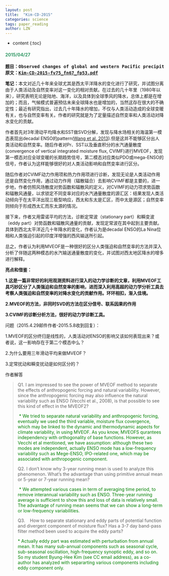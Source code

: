 ```yaml
---
layout: post
title:  "Kim-CD-2015" 
categories: science
tags: paper_reading
author: LZN
---
```


* content
{:toc}

<h4><span style="color: #339966;"><strong>2015/04/27</strong></span></h4>
<pre><strong>题目：Observed changes of global and western Pacific precipitation associated with global warming SST mode and mega‑ENSO SST mode</strong>
<strong>原文：<a href="http://222.200.180.66:1234/L_Zealot/paperhub/warehouse/Kim-CD-2015-fv75_fn67_fp53.pdf">Kim-CD-2015-fv75_fn67_fp53.pdf</a></strong></pre>
<strong>笔记：</strong>本文对近几十年来全球尤其是西太平洋降水的变化进行了研究，并试图分离由于人类活动及自然变率对这一变化的相对贡献。在过去的几十年里（1980年以来），研究表明无论是陆地、海洋，以及具体到全球季风的降水，总体上都是在增加的；而且，气候模式普遍预估未来全球降水也是增加的，当然这存在很大的不确定性；最近有研究指出，过去几十年降水的增加，不仅与人类活动造成的全球变暖有关，也与自然变率有关。作者的研究就是为了定量描述自然变率和人类活动对降水变化的贡献。

作者首先对3年滑动平均降水和SST做SVD分解，发现与降水场相关的海温第一模态表现出decadal ENSO的pattern(<a href="http://222.200.180.66:1234/L_Zealot/paperhub/warehouse/Wang-PNAS-2013-110_14_5347-5352.pdf">Wang et al. 2013</a>).但是这并不能够区分出人类活动和自然变率。随后作者对Pr、SST以及垂直积分的水汽通量散度(convergence of vertical integrated moisture flux, CVIMF)进行MVEOF，发现第一模态对应全球变暖的长期趋势信号，第二模态对应类似PDO或mega-ENSO的信号，作者认为这样能够很好的对人类活动影响和自然变率进行区分。

随后作者对CVIMF动力作用项和热力作用项进行诊断，发现无论是人类活动作用还是自然变化作用，通过动力作用（辐散辐合）去影响CVIMF都是主要的，进一步地，作者仿照风场散度对势函数和辐散风的定义，对CVIMF的动力项求势函数和辐散风通量，以求锁定不同变率对应的水汽通量散度的源汇区：结果发现人类活动倾向于在太平洋出现三极型响应，西太和东太是汇区，而中太是源区；自然变率则倾向于形成西太汇而东太源的情况。

接下来，作者又用雷诺平均的方法，诊断定常波（stationary part）和瞬变波（eddy part）对势函数和辐散风通量的贡献，发现定常波在其中起到主要贡献。具体到西北太平洋近几十年降水的变化，作者认为是decadal ENSO的La Nina位相和人类强迫引起的印度洋增强的西风输送所引起。

总之，作者认为利用MVEOF是一种很好的区分人类强迫和自然变率的方法并深入分析了伴随这两种模态的水汽输送通量散度的变化，并试图对西太地区降水的增多进行解释。

<strong>亮点和借鉴：</strong>

<strong>1.这是一篇非常好的利用观测资料进行深入的动力学诊断的文章，利用MVEOF工具巧妙区分了人类强迫和自然变率的影响，进而深入利用高超的动力学分析工具去考察人类强迫和自然变率的对降水变化的贡献作用。环环相扣，渐入佳境。</strong>

<strong>2.MVEOF的方法，非同时SVD的方法在区分信号、联系因果的作用</strong>

<strong>3.CVIMF的诊断分析方法，很好的动力学诊断工具。</strong>

问题（2015.4.29邮件作者-2015.5.8收到回复）：

1.MVEOF的区分终归是线性的，人类活动对ENSO的影响又该如何表现出来？或者说，这一影响存在于第二个模态中么？

2.为什么要用三年滑动平均来做MVEOF？

3.定常扰动和瞬变扰动是如何区分的？

作者解答
<blockquote>Q1. I am impressed to see the power of MVEOF method to separate the effects of anthropogenic forcing and natural variability. However, since the anthropogenic forcing may also influence the natural variability such as ENSO (Vecchi et al., 2008), is that possible to see this kind of effect in the MVEOF2?

<span style="color: #008000;"> * We tried to separate natural variability and anthropogenic forcing, eventually we used the third variable, moisture flux covergence, which may be linked to the dynamic and thermodynamic aspects for climate variability, in using MVEOF. As you know, MVEOFS qurantees independency with orthogonality of base functions. However, as Vecchi et al mentioned, we have assumption: although these two modes are independent, actually ENSO mode has a low-frequency variability such as Mege-ENSO, IPO-related one, which may be associated with anthropogenic component.</span>

Q2. I don’t know why 3-year running mean is used to analyze this phenomenon. What’s the advantage than using primitive annual mean or 5-year or 7-year running mean?

<span style="color: #008000;"> * We attempted various cases in term of averaging time period, to remove interannual variability such as ENSO. Three-year running average is sufficient to show this and loss of data is relatively small. The advantage of running mean seems that we can show a long-term or low-frequency variabilities.</span>

Q3.    How to separate stationary and eddy parts of potential function and divergent component of moisture flux? Has a 3-7 day band-pass filter method been used to acquire the eddy parts?

<span style="color: #008000;">* Actually eddy part was estimated with perturbation from annual mean. It has many sub-annual components such as seasonal cycle, sub-seasonal oscillation, high-frequency synoptic eddy, and so on. So my student Byung-Hee Kim (see CC email address), as a co-author has analyzed with separarting various components including eddy component only.</span></blockquote>
